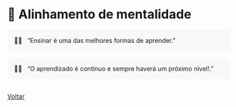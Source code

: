 # 🧠 Alinhamento de mentalidade


<div style="background-color: hsla(0, 0%, 80%, 0.1); padding: 15px;">
  👨‍💻 &nbsp “Ensinar é uma das melhores formas de aprender."
</div>

<br>

<div style="background-color: hsla(0, 0%, 80%, 0.1); padding: 15px;">
  👨‍💻 &nbsp “O aprendizado é contínuo e sempre haverá um próximo nível!.”
</div>

<br>

<a href="../../README.md">Voltar</a>